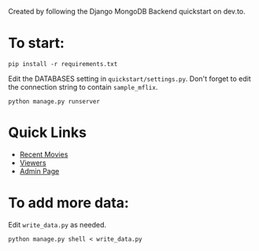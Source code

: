 Created by following the Django MongoDB Backend quickstart on dev.to. 

To start:
=========
```shell
pip install -r requirements.txt
```
Edit the DATABASES setting in `quickstart/settings.py`. Don't forget to edit the connection string to contain `sample_mflix`. 

```shell
python manage.py runserver
```

Quick Links
===========

- [Recent Movies](http://127.0.0.1:8000/recent_movies/)
- [Viewers](http://127.0.0.1:8000/viewers_list/)
- [Admin Page](http://127.0.0.1:8000/admin/)

To add more data:
=================

Edit `write_data.py` as needed.

```shell
python manage.py shell < write_data.py
```